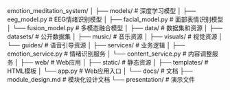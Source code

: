 emotion_meditation_system/
│
├── models/                  # 深度学习模型
│   ├── eeg_model.py         # EEG情绪识别模型
│   ├── facial_model.py      # 面部表情识别模型
│   └── fusion_model.py      # 多模态融合模型
│
├── data/                    # 数据集和资源
│   ├── datasets/            # 公开数据集
│   ├── music/               # 音乐资源
│   ├── visuals/             # 视觉资源
│   └── guides/              # 语音引导资源
│
├── services/                # 业务逻辑
│   ├── emotion_service.py   # 情绪识别服务
│   └── content_service.py   # 内容调整服务
│
├── web/                     # Web应用
│   ├── static/              # 静态资源
│   ├── templates/           # HTML模板
│   └── app.py               # Web应用入口
│
└── docs/                    # 文档
    ├── module_design.md     # 模块化设计文档
    └── presentation/        # 演示文件
